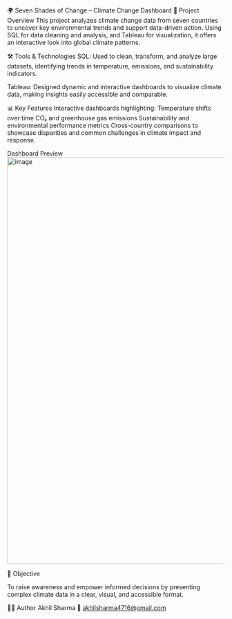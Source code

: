🌍 Seven Shades of Change – Climate Change Dashboard
📌 Project Overview
This project analyzes climate change data from seven countries to uncover key environmental trends and support data-driven action. Using SQL for data cleaning and analysis, and Tableau for visualization, it offers an interactive look into global climate patterns.

🛠️ Tools & Technologies
SQL: Used to clean, transform, and analyze large datasets, identifying trends in temperature, emissions, and sustainability indicators.

Tableau: Designed dynamic and interactive dashboards to visualize climate data, making insights easily accessible and comparable.

📊 Key Features
Interactive dashboards highlighting:
Temperature shifts over time
CO₂ and greenhouse gas emissions
Sustainability and environmental performance metrics
Cross-country comparisons to showcase disparities and common challenges in climate impact and response.

Dashboard Preview 
<img width="941" alt="image" src="https://github.com/user-attachments/assets/53f5763a-faa8-48c6-85f0-817e4bffb90a" />

🎯 Objective

To raise awareness and empower informed decisions by presenting complex climate data in a clear, visual, and accessible format.

🙋‍♂️ Author Akhil Sharma 📧 akhilsharma4716@gmail.com

